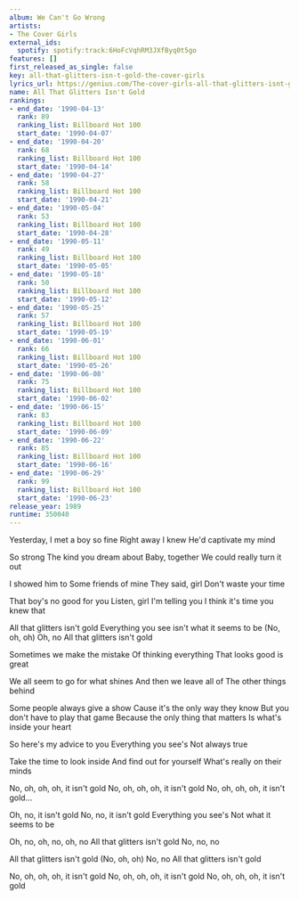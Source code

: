 ```yaml
---
album: We Can't Go Wrong
artists:
- The Cover Girls
external_ids:
  spotify: spotify:track:6HoFcVqhRM3JXfByq0t5go
features: []
first_released_as_single: false
key: all-that-glitters-isn-t-gold-the-cover-girls
lyrics_url: https://genius.com/The-cover-girls-all-that-glitters-isnt-gold-lyrics
name: All That Glitters Isn't Gold
rankings:
- end_date: '1990-04-13'
  rank: 89
  ranking_list: Billboard Hot 100
  start_date: '1990-04-07'
- end_date: '1990-04-20'
  rank: 68
  ranking_list: Billboard Hot 100
  start_date: '1990-04-14'
- end_date: '1990-04-27'
  rank: 58
  ranking_list: Billboard Hot 100
  start_date: '1990-04-21'
- end_date: '1990-05-04'
  rank: 53
  ranking_list: Billboard Hot 100
  start_date: '1990-04-28'
- end_date: '1990-05-11'
  rank: 49
  ranking_list: Billboard Hot 100
  start_date: '1990-05-05'
- end_date: '1990-05-18'
  rank: 50
  ranking_list: Billboard Hot 100
  start_date: '1990-05-12'
- end_date: '1990-05-25'
  rank: 57
  ranking_list: Billboard Hot 100
  start_date: '1990-05-19'
- end_date: '1990-06-01'
  rank: 66
  ranking_list: Billboard Hot 100
  start_date: '1990-05-26'
- end_date: '1990-06-08'
  rank: 75
  ranking_list: Billboard Hot 100
  start_date: '1990-06-02'
- end_date: '1990-06-15'
  rank: 83
  ranking_list: Billboard Hot 100
  start_date: '1990-06-09'
- end_date: '1990-06-22'
  rank: 85
  ranking_list: Billboard Hot 100
  start_date: '1990-06-16'
- end_date: '1990-06-29'
  rank: 99
  ranking_list: Billboard Hot 100
  start_date: '1990-06-23'
release_year: 1989
runtime: 350040
---
```

Yesterday, I met a boy so fine
Right away I knew
He'd captivate my mind

So strong
The kind you dream about
Baby, together
We could really turn it out

I showed him to
Some friends of mine
They said, girl
Don't waste your time

That boy's no good for you
Listen, girl
I'm telling you
I think it's time you knew that


All that glitters isn't gold
Everything you see isn't what it seems to be
(No, oh, oh)
Oh, no
All that glitters isn't gold


Sometimes we make the mistake
Of thinking everything
That looks good is great

We all seem to go for what shines
And then we leave all of
The other things behind

Some people always give a show
Cause it's the only way they know
But you don't have to play that game
Because the only thing that matters
Is what's inside your heart

So here's my advice to you
Everything you see's
Not always true

Take the time to look inside
And find out for yourself
What's really on their minds



No, oh, oh, oh, it isn't gold
No, oh, oh, oh, it isn't gold
No, oh, oh, oh, it isn't gold...

Oh, no, it isn't gold
No, no, it isn't gold
Everything you see's
Not what it seems to be

Oh, no, oh, no, oh, no
All that glitters isn't gold
No, no, no



All that glitters isn't gold
(No, oh, oh)
No, no
All that glitters isn't gold

No, oh, oh, oh, it isn't gold
No, oh, oh, oh, it isn't gold
No, oh, oh, oh, it isn't gold
